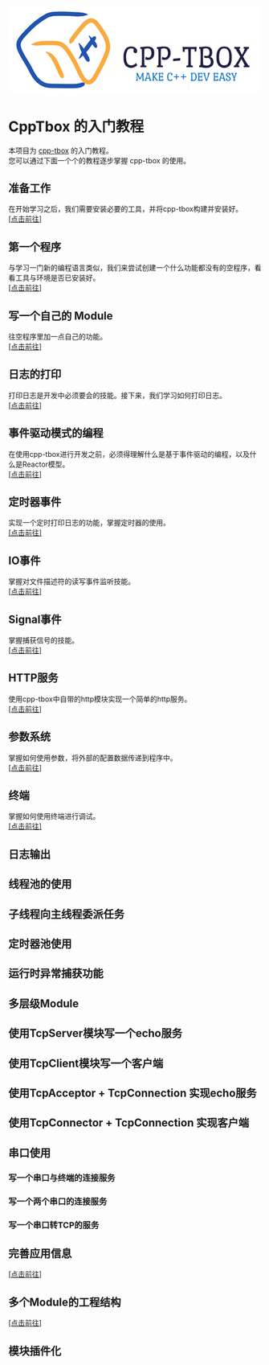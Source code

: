 ![cpp-tbox-logo](images/logo-with-slogan.png)  

# CppTbox 的入门教程

本项目为 [cpp-tbox](https://github.com/cpp-main/cpp-tbox) 的入门教程。  
您可以通过下面一个个的教程逐步掌握 cpp-tbox 的使用。  

## 准备工作
在开始学习之后，我们需要安装必要的工具，并将cpp-tbox构建并安装好。  
[[点击前往]](00-prepare.md)

## 第一个程序
与学习一门新的编程语言类似，我们来尝试创建一个什么功能都没有的空程序，看看工具与环境是否已安装好。  
[[点击前往]](00-first-demo.md)

## 写一个自己的 Module
往空程序里加一点自己的功能。  
[[点击前往]](01-first-module.md)

## 日志的打印
打印日志是开发中必须要会的技能。接下来，我们学习如何打印日志。  
[[点击前往]](02-add-log-tag.md)  

## 事件驱动模式的编程
在使用cpp-tbox进行开发之前，必须得理解什么是基于事件驱动的编程，以及什么是Reactor模型。  
[[点击前往]](03-event-drive.md)  

## 定时器事件
实现一个定时打印日志的功能，掌握定时器的使用。  
[[点击前往]](04-timer-event.md)

## IO事件
掌握对文件描述符的读写事件监听技能。  
[[点击前往]](05-fd-event.md)

## Signal事件
掌握捕获信号的技能。  
[[点击前往]](11-signal-event.md)

## HTTP服务
使用cpp-tbox中自带的http模块实现一个简单的http服务。  
[[点击前往]](06-http-server.md)

## 参数系统
掌握如何使用参数，将外部的配置数据传递到程序中。  
[[点击前往]](07-parameters.md)

## 终端
掌握如何使用终端进行调试。  
[[点击前往]](08-terminal.md)

## 日志输出

## 线程池的使用

## 子线程向主线程委派任务

## 定时器池使用

## 运行时异常捕获功能

## 多层级Module

## 使用TcpServer模块写一个echo服务

## 使用TcpClient模块写一个客户端

## 使用TcpAcceptor + TcpConnection 实现echo服务

## 使用TcpConnector + TcpConnection 实现客户端

## 串口使用
### 写一个串口与终端的连接服务
### 写一个两个串口的连接服务
### 写一个串口转TCP的服务

## 完善应用信息
[[点击前往]](09-add-app-info.md)

## 多个Module的工程结构
[[点击前往]](10-multi-modules.md)

## 模块插件化
